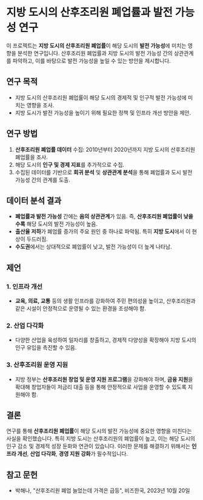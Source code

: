 # 지방 도시의 산후조리원 폐업률과 발전 가능성 연구

이 프로젝트는 **지방 도시의 산후조리원 폐업률**이 해당 도시의 **발전 가능성**에 미치는 영향을 분석한 연구입니다. 산후조리원 폐업률과 지방 도시의 발전 가능성 간의 상관관계를 파악하고, 이를 바탕으로 발전 가능성을 높일 수 있는 방안을 제시합니다.

## 연구 목적
- 지방 도시의 산후조리원 폐업률이 해당 도시의 경제적 및 인구적 발전 가능성에 미치는 영향을 조사.
- 지방 도시가 발전 가능성을 높이기 위해 필요한 정책 및 인프라 개선 방안을 제안.

## 연구 방법
1. **산후조리원 폐업률 데이터** 수집: 2010년부터 2020년까지 지방 도시의 산후조리원 폐업률을 조사.
2. 해당 도시의 **인구 및 경제 지표**를 추가적으로 수집.
3. 수집된 데이터를 기반으로 **회귀 분석** 및 **상관관계 분석**을 통해 폐업률과 도시 발전 가능성 간의 관계를 도출.

## 데이터 분석 결과
- **폐업률과 발전 가능성** 간에는 **음의 상관관계**가 있음. 즉, **산후조리원 폐업률이 낮을수록** 해당 도시의 발전 가능성이 높음.
- **출산율 저하**가 폐업률 증가의 주요 원인 중 하나로 파악됨. 특히 **지방 도시**에서 이 현상이 두드러짐.
- **수도권**에서는 상대적으로 폐업률이 낮고, 발전 가능성이 더 높게 나타남.

## 제언
### 1. 인프라 개선
- **교육, 의료, 교통** 등의 생활 인프라를 강화하여 주민 편의성을 높이고, 산후조리원과 같은 시설이 안정적으로 운영될 수 있는 환경을 조성해야 함.

### 2. 산업 다각화
- 다양한 산업을 육성하여 일자리를 창출하고, 경제적 다양성을 확장해야 지방 도시의 인구 유입을 촉진할 수 있음.

### 3. 산후조리원 운영 지원
- 지방 정부는 **산후조리원 창업 및 운영 지원 프로그램**을 강화해야 하며, **금융 지원**을 확대해 창업자들이 저금리 대출 등을 통해 안정적으로 사업을 운영할 수 있도록 지원해야 함.

## 결론
연구를 통해 **산후조리원 폐업률**이 해당 도시의 발전 가능성에 중요한 영향을 미친다는 사실을 확인했습니다. 특히 지방 도시는 산후조리원의 폐업률이 높고, 이는 해당 도시의 인구 감소 및 경제적 성장 둔화와 연관이 있습니다. 이러한 문제를 해결하기 위해서는 **인프라 개선**, **산업 다각화**, **경영 지원 강화**가 필수적입니다.

## 참고 문헌
- 박해나, "산후조리원 폐업 늘었는데 가격은 급등", 비즈한국, 2023년 10월 20일
